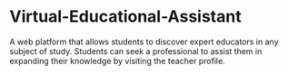 # Virtual-Educational-Assistant
A web platform that allows students to discover expert educators in any subject of study. Students can seek a professional to assist them in expanding their knowledge by visiting the teacher profile.
